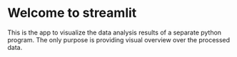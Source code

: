 # Welcome to streamlit

This is the app to visualize the data analysis results of a separate python program. The only purpose is providing visual overview over the processed data.